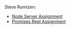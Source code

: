 
Steve Rumizen: 
- [Node Server Assignment](https://github.com/rumizen/Node-Prework/blob/master/server.js)
- [Promises Repl Assignment](https://repl.it/@rumizen/Mod-4-Prework-Rumizen)

